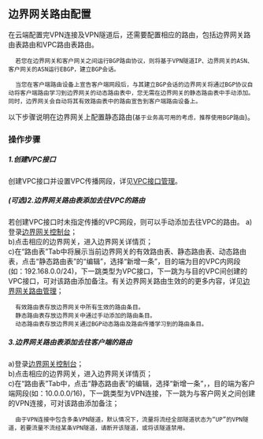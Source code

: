 ## 边界网关路由配置
在云端配置完VPN连接及VPN隧道后，还需要配置相应的路由，包括边界网关路由表路由和VPC路由表路由。

```
  若您在边界网关和客户网关之间运行BGP路由协议，则将基于VPN隧道IP、边界网关的ASN、客户网关的ASN运行EBGP，建立BGP会话。

  当您在客户端路由设备上宣告客户端网段后，与其建立BGP会话的边界网关将通过BGP协议自动将客户端路由学习到边界网关的动态路由表中，您无需在边界网关的静态路由表中手动添加。同时，边界网关会自动将其有效路由表中的路由宣告到客户端路由设备上。
```

以下步骤说明在边界网关上配置静态路由(``基于业务高可用的考虑，推荐使用BGP路由``)。

### 操作步骤
##### 1.创建VPC接口
创建VPC接口并设置VPC传播网段，详见[VPC接口管理](../../Operation-Guide/Border-Gateway-Management/VPC-Attachment-Configuration.md)。

##### (可选)2.边界网关路由表添加去往VPC的路由
若创建VPC接口时未指定传播的VPC网段，则可以手动添加去往VPC的路由。
a)登录[边界网关控制台](https://cns-console.jdcloud.com/host/borderGateway/list)；  </br>
b)点击相应的边界网关，进入边界网关详情页；</br>
c)在“路由表”Tab中将展示当前边界网关的有效路由表、静态路由表、动态路由表，点击“静态路由表”的“编辑”，选择“新增一条”，目的端为目的VPC内网段(如：192.168.0.0/24)，下一跳类型为VPC接口，下一跳为与目的VPC间创建的VPC接口，可对该路由添加备注。有关边界网关路由生效的的更多内容，详见[边界网关路由管理](https://docs.jdcloud.com/cn/direct-connection/border-gateway-features)；

```
  有效路由表存放边界网关中所有生效的路由条目。
  静态路由表存放边界网关中通过手动添加的路由条目。
  动态路由表存放边界网关通过BGP动态路由及路由传播学习到的路由条目。
```

##### 3.边界网关路由表添加去往客户端的路由
a)登录[边界网关控制台](https://cns-console.jdcloud.com/host/borderGateway/list)；  </br>
b)点击相应的边界网关，进入边界网关详情页；</br>
c)在“路由表”Tab中，点击“静态路由表”的编辑，选择“新增一条”，，目的端为客户端网段(如：10.0.0.0/16)，下一跳类型为VPN连接，下一跳为与客户网关之间创建的VPN连接，可对该路由添加备注；

```
  由于VPN连接中包含多条VPN隧道，默认情况下，流量将流经全部隧道状态为“UP”的VPN隧道，若要流量不流经某条VPN隧道，请断开该隧道，或将该隧道禁用。
```
